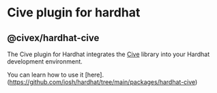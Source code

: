 # Cive plugin for hardhat


## @civex/hardhat-cive

The Cive plugin for Hardhat integrates the [Cive](https://github.com/iosh/cive) library into your Hardhat development environment.

You can learn how to use it [here].(https://github.com/iosh/hardhat/tree/main/packages/hardhat-cive)